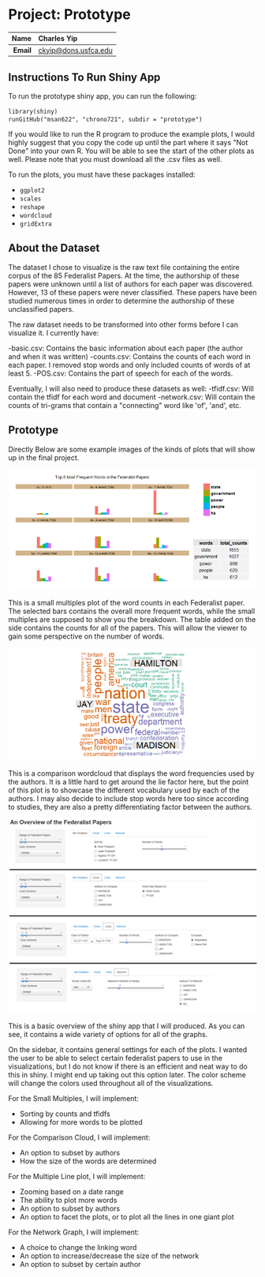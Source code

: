 Project: Prototype
==============================

| **Name**  | Charles Yip  |
|----------:|:-------------|
| **Email** | ckyip@dons.usfca.edu |


Instructions To Run Shiny App
------------------------------
To run the prototype shiny app, you can run the following:

```
library(shiny)
runGitHub("msan622", "chrono721", subdir = "prototype")
```

If you would like to run the R program to produce the example plots, I would highly suggest that you copy the code up until the part where it says "Not Done" into your own R. You will be able to see the start of the other plots as well. Please note that you must download all the .csv files as well.

To run the plots, you must have these packages installed:

- `ggplot2`
- `scales`
- `reshape`
- `wordcloud`
- `gridExtra`


About the Dataset
------------------------------
The dataset I chose to visualize is the raw text file containing the entire corpus of the 85 Federalist Papers. At the time, the authorship of these papers were unknown until a list of authors for each paper was discovered. However, 13 of these papers were never classified. These papers have been studied numerous times in order to determine the authorship of these unclassified papers. 

The raw dataset needs to be transformed into other forms before I can visualize it. I currently have:

-basic.csv: Contains the basic information about each paper (the author and when it was written)
-counts.csv: Contains the counts of each word in each paper. I removed stop words and only included counts of words of at least 5.
-POS.csv: Contains the part of speech for each of the words.

Eventually, I will also need to produce these datasets as well:
-tfidf.csv: Will contain the tfidf for each word and document
-network.csv: Will contain the counts of tri-grams that contain a "connecting" word like 'of', 'and', etc.


Prototype
------------------------------
Directly Below are some example images of the kinds of plots that will show up in the final project.

![IMAGE](DV_bar.png)

This is a small multiples plot of the word counts in each Federalist paper. The selected bars contains the overall more frequent words, while the small multiples are supposed to show you the breakdown. The table added on the side contains the counts for all of the papers. This will allow the viewer to gain some perspective on the number of words.


![IMAGE](DV_wordcloud.png)

This is a comparison wordcloud that displays the word frequencies used by the authors. It is a little hard to get around the lie factor here, but the point of this plot is to showcase the different vocabulary used by each of the authors. I may also decide to include stop words here too since according to studies, they are also a pretty differentiating factor between the authors. 


![IMAGE](Shiny.png)

This is a basic overview of the shiny app that I will produced. As you can see, it contains a wide variety of options for all of the graphs. 

On the sidebar, it contains general settings for each of the plots. I wanted the user to be able to select certain federalist papers to use in the visualizations, but I do not know if there is an efficient and neat way to do this in shiny. I might end up taking out this option later. The color scheme will change the colors used throughout all of the visualizations. 

For the Small Multiples, I will implement:
- Sorting by counts and tfidfs
- Allowing for more words to be plotted

For the Comparison Cloud, I will implement:
- An option to subset by authors
- How the size of the words are determined

For the Multiple Line plot, I will implement:
- Zooming based on a date range
- The ability to plot more words
- An option to subset by authors
- An option to facet the plots, or to plot all the lines in one giant plot

For the Network Graph, I will implement:
- A choice to change the linking word
- An option to increase/decrease the size of the network
- An option to subset by certain author


